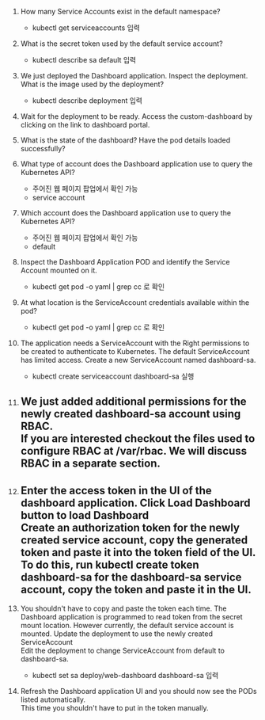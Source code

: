 1. How many Service Accounts exist in the default namespace?
    - kubectl get serviceaccounts 입력


2. What is the secret token used by the default service account?
    - kubectl describe sa default 입력


3. We just deployed the Dashboard application. Inspect the deployment. What is the image used by the deployment?
    - kubectl describe deployment 입력


4. Wait for the deployment to be ready. Access the custom-dashboard by clicking on the link to dashboard portal.



5. What is the state of the dashboard? Have the pod details loaded successfully?



6. What type of account does the Dashboard application use to query the Kubernetes API?
    - 주어진 웹 페이지 팝업에서 확인 가능
    - service account


7. Which account does the Dashboard application use to query the Kubernetes API?
    - 주어진 웹 페이지 팝업에서 확인 가능
    - default


8. Inspect the Dashboard Application POD and identify the Service Account mounted on it.
    - kubectl get pod -o yaml | grep cc 로 확인



9. At what location is the ServiceAccount credentials available within the pod?
    - kubectl get pod -o yaml | grep cc 로 확인


10. The application needs a ServiceAccount with the Right permissions to be created to authenticate to Kubernetes. The default ServiceAccount has limited access. Create a new ServiceAccount named dashboard-sa.
    - kubectl create serviceaccount dashboard-sa 실행



11. We just added additional permissions for the newly created dashboard-sa account using RBAC.<br>
If you are interested checkout the files used to configure RBAC at /var/rbac. We will discuss RBAC in a separate section.
    - 


12. Enter the access token in the UI of the dashboard application. Click Load Dashboard button to load Dashboard<br>
Create an authorization token for the newly created service account, copy the generated token and paste it into the token field of the UI.<br>
To do this, run kubectl create token dashboard-sa for the dashboard-sa service account, copy the token and paste it in the UI.
    - 


13. You shouldn't have to copy and paste the token each time. The Dashboard application is programmed to read token from the secret mount location. However currently, the default service account is mounted. Update the deployment to use the newly created ServiceAccount<br>
Edit the deployment to change ServiceAccount from default to dashboard-sa.
    - kubectl set sa deploy/web-dashboard dashboard-sa 입력


14. Refresh the Dashboard application UI and you should now see the PODs listed automatically.<br>
This time you shouldn't have to put in the token manually.